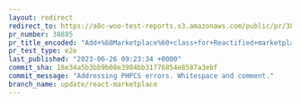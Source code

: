 ```yaml
---
layout: redirect
redirect_to: https://a8c-woo-test-reports.s3.amazonaws.com/public/pr/38885/e2e/index.html
pr_number: 38885
pr_title_encoded: "Add+%60Marketplace%60+class+for+Reactified+marketplace"
pr_test_type: e2e
last_published: "2023-06-26 09:23:34 +0000"
commit_sha: 18e34a5b3bb9b08e3984bb31776854e8587a3ebf
commit_message: "Addressing PHPCS errors. Whitespace and comment."
branch_name: update/react-marketplace
---
```

